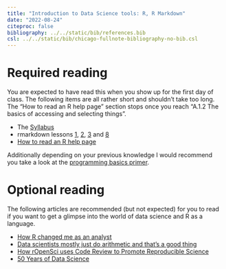 ```yaml
---
title: "Introduction to Data Science tools: R, R Markdown"
date: "2022-08-24"
citeproc: false
bibliography: ../../static/bib/references.bib
csl: ../../static/bib/chicago-fullnote-bibliography-no-bib.csl
---
```


# Required reading

You are expected to have read this when you show up for the first day of class. The following items are all rather short and shouldn’t take too long.
The “How to read an R help page” section stops once you reach “A.1.2 The basics of accessing and selecting things”.

- The [Syllabus](/PM566/syllabus)
- rmarkdown lessons [1](https://rmarkdown.rstudio.com/lesson-1.html), [2](https://rmarkdown.rstudio.com/lesson-2.html), [3](https://rmarkdown.rstudio.com/lesson-3.html) and [8](https://rmarkdown.rstudio.com/lesson-8.html)
- [How to read an R help page](https://socviz.co/appendix.html#a-little-more-about-r)

Additionally depending on your previous knowledge I would recommend you take a look at the [programming basics primer](https://rstudio.cloud/learn/primers/1.2).

# Optional reading

The following articles are recommended (but not expected) for you to read if you want to get a glimpse into the world of data science and R as a language.

- [How R changed me as an analyst](https://nhsrcommunity.com/blog/how-r-changed-me-as-an-analyst/)
- [Data scientists mostly just do arithmetic and that’s a good thing](https://m.signalvnoise.com/data-scientists-mostly-just-do-arithmetic-and-thats-a-good-thing/)
- [How rOpenSci uses Code Review to Promote Reproducible Science](https://ropensci.org/blog/2017/09/01/nf-softwarereview/)
- [50 Years of Data Science](https://www.tandfonline.com/doi/full/10.1080/10618600.2017.1384734)

